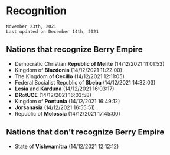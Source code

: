 # Recognition
`November 23th, 2021`<br>
`Last updated on December 14th, 2021`
<br>

## Nations that recognize Berry Empire
- Democratic Christian **Republic of Melite** (14/12/2021 11:01:53)
- Kingdom of **Blazdonia** (14/12/2021 11:22:00)
- The Kingdom of **Cecillo** (14/12/2021 12:11:05)
- Federal Socialist Republic of **Sbeba** (14/12/2021 14:32:03)
- **Lesia** and **Karduna** (14/12/2021 16:03:17)
- **DR**ot**UCE** (14/12/2021 16:03:58)
- Kingdom of **Pontunia** (14/12/2021 16:49:12)
- **Jorsanasia** (14/12/2021 16:55:51)
- Republic of **Molossia** (14/12/2021 17:45:00)

## Nations that don't recognize Berry Empire
- State of **Vishwamitra** (14/12/2021 12:12:12)
